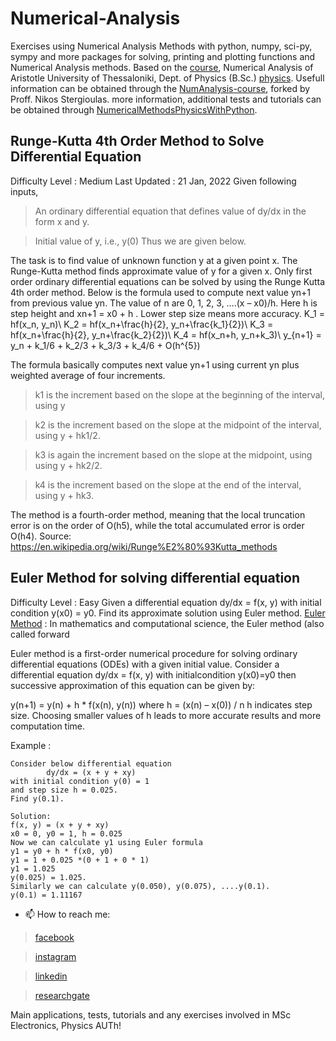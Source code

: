 # Numerical-Analysis
Exercises using Numerical Analysis Methods with python, numpy, sci-py, sympy and more packages for solving, printing and plotting functions and Numerical
Analysis methods. Based on the [course], Numerical Analysis of Aristotle University of Thessaloniki, Dept. of Physics (B.Sc.) [physics]. Usefull information can be obtained 
through the [NumAnalysis-course], forked by Proff. Nikos Stergioulas. more information, additional tests and tutorials can be obtained through [NumericalMethodsPhysicsWithPython].



## Runge-Kutta 4th Order Method to Solve Differential Equation
Difficulty Level : Medium
Last Updated : 21 Jan, 2022
Given following inputs, 

> An ordinary differential equation that defines value of dy/dx in the form x and y.

> Initial value of y, i.e., y(0)
Thus we are given below.

     
The task is to find value of unknown function y at a given point x.
The Runge-Kutta method finds approximate value of y for a given x. Only first order ordinary differential equations can be solved by using the Runge Kutta 4th order method.
Below is the formula used to compute next value yn+1 from previous value yn. The value of n are 0, 1, 2, 3, ….(x – x0)/h. Here h is step height and xn+1 = x0 + h
. Lower step size means more accuracy.
K_1 = hf(x_n, y_n)\\ K_2 = hf(x_n+\frac{h}{2}, y_n+\frac{k_1}{2})\\ K_3 = hf(x_n+\frac{h}{2}, y_n+\frac{k_2}{2})\\ K_4 = hf(x_n+h, y_n+k_3)\\ y_{n+1} = y_n + k_1/6 + k_2/3 + k_3/3 + k_4/6 + O(h^{5})

The formula basically computes next value yn+1 using current yn plus weighted average of four increments. 

> k1 is the increment based on the slope at the beginning of the interval, using y

> k2 is the increment based on the slope at the midpoint of the interval, using y + hk1/2.

> k3 is again the increment based on the slope at the midpoint, using using y + hk2/2.

> k4 is the increment based on the slope at the end of the interval, using y + hk3.

  The method is a fourth-order method, meaning that the local truncation error is on the order of O(h5), 
  while the total accumulated error is order O(h4).
Source: https://en.wikipedia.org/wiki/Runge%E2%80%93Kutta_methods


## Euler Method for solving differential equation
Difficulty Level : Easy
Given a differential equation dy/dx = f(x, y) with initial condition y(x0) = y0. Find its approximate solution using Euler method.
[Euler Method] : 
In mathematics and computational science, the Euler method (also called forward 
<p>Euler method is a first-order numerical procedure for solving ordinary differential 
equations (ODEs) with a given initial value. 
Consider a differential equation dy/dx = f(x, y) with initialcondition y(x0)=y0 
then successive approximation of this equation can be given by: 
 

  y(n+1) = y(n) + h * f(x(n), y(n)) 
  where h = (x(n) – x(0)) / n 
  h indicates step size. Choosing smaller 
  values of h leads to more accurate results 
  and more computation time. 
 

Example : 
 

    Consider below differential equation
            dy/dx = (x + y + xy)
    with initial condition y(0) = 1 
    and step size h = 0.025.
    Find y(0.1).
   
    Solution:
    f(x, y) = (x + y + xy)
    x0 = 0, y0 = 1, h = 0.025
    Now we can calculate y1 using Euler formula
    y1 = y0 + h * f(x0, y0)
    y1 = 1 + 0.025 *(0 + 1 + 0 * 1)
    y1 = 1.025
    y(0.025) = 1.025.
    Similarly we can calculate y(0.050), y(0.075), ....y(0.1).
    y(0.1) = 1.11167
    
    
    
    
    
    
 - 📫 How to reach me:

> [facebook]

> [instagram]

> [linkedin]

> [researchgate]

Main applications, tests, tutorials and any exercises involved in MSc Electronics, Physics AUTh!

> [course]: https://www.physics.auth.gr/courses/167
 
> [physics]: https://www.physics.auth.gr/courses/167

[NumAnalysis-course]: https://github.com/niksterg/NumAnalysis-course
      
<br>

[website]: https://www.geeksforgeeks.org/map-associative-containers-the-c-standard-template-library-stl/?ref=leftbar-rightbar
[facebook]: https://www.facebook.com/vagelis.tikas/
[instagram]: https://www.instagram.com/vaggelis_tikas/
[linkedin]: https://www.linkedin.com/notifications/
[researchgate]: https://www.researchgate.net/profile/Evangelos-Tikas

[NumericalMethodsPhysicsWithPython]: https://github.com/niksterg/NumericalMethodsPhysicsWithPython
[Euler Method]: https://en.wikipedia.org/wiki/Euler_method
